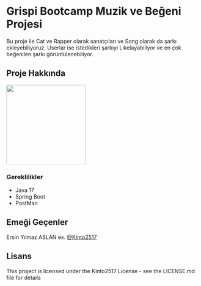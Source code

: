 # Grispi Bootcamp Muzik ve Beğeni Projesi

Bu proje ile Cat ve Rapper olarak sanatçıları ve Song olarak da şarkı ekleyebiliyoruz. Userlar ise istedikleri şarkıyı Likelayabiliyor ve en çok beğenilen şarkı görüntülenebiliyor.   

## Proje Hakkında

<img style="width:13rem; height:auto" src="https://raw.githubusercontent.com/Kinto2517/Bootcamp/rappers/img/master/mostliked.jpeg"/>


### Gereklilikler

* Java 17
* Spring Boot
* PostMan


## Emeği Geçenler

Ersin Yılmaz ASLAN
ex. [@Kinto2517](https://github.com/Kinto2517)

## Lisans

This project is licensed under the Kinto2517 License - see the LICENSE.md file for details

